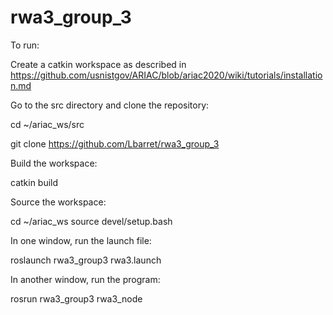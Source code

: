# rwa3_group_3

To run:

Create a catkin workspace as described in https://github.com/usnistgov/ARIAC/blob/ariac2020/wiki/tutorials/installation.md

Go to the src directory and clone the repository:

cd ~/ariac_ws/src

git clone https://github.com/Lbarret/rwa3_group_3

Build the workspace:

catkin build

Source the workspace:

cd ~/ariac_ws
source devel/setup.bash

In one window, run the launch file:

roslaunch rwa3_group3 rwa3.launch

In another window, run the program:

rosrun rwa3_group3 rwa3_node

